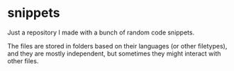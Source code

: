 # snippets

Just a repository I made with a bunch of random code snippets.

The files are stored in folders based on their languages (or other
filetypes), and they are mostly independent, but sometimes they might
interact with other files.
